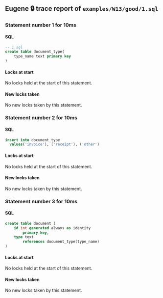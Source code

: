 ## Eugene 🔒 trace report of `examples/W13/good/1.sql`



### Statement number 1 for 10ms

#### SQL

```sql
-- 1.sql
create table document_type(
    type_name text primary key
)
```

#### Locks at start

No locks held at the start of this statement.

#### New locks taken

No new locks taken by this statement.



### Statement number 2 for 10ms

#### SQL

```sql
insert into document_type
  values('invoice'), ('receipt'), ('other')
```

#### Locks at start

No locks held at the start of this statement.

#### New locks taken

No new locks taken by this statement.



### Statement number 3 for 10ms

#### SQL

```sql
create table document (
    id int generated always as identity
        primary key,
    type text
        references document_type(type_name)
)
```

#### Locks at start

No locks held at the start of this statement.

#### New locks taken

No new locks taken by this statement.


